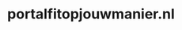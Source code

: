 ---
layout: post
title:  "portalfitopjouwmanier.nl"
internal_url:  "/dutchgov/portalfitopjouwmanier.nl.html"
subdomains_count: 4
all_subdomains_count: 4
urls_count: 4
ssl_rank: 0
http_rank: 70
url_link: /data/portalfitopjouwmanier.nl/urls.txt
all_subdomains_link: /data/portalfitopjouwmanier.nl/all_subdomains.txt
subdomains_link: /data/portalfitopjouwmanier.nl/subdomains.txt
categories: dutchgov
---